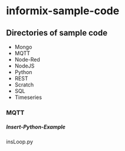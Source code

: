 # informix-sample-code

## Directories of sample code
* Mongo
* MQTT
* Node-Red
* NodeJS
* Python
* REST
* Scratch
* SQL
* Timeseries

### MQTT

##### Insert-Python-Example

insLoop.py

